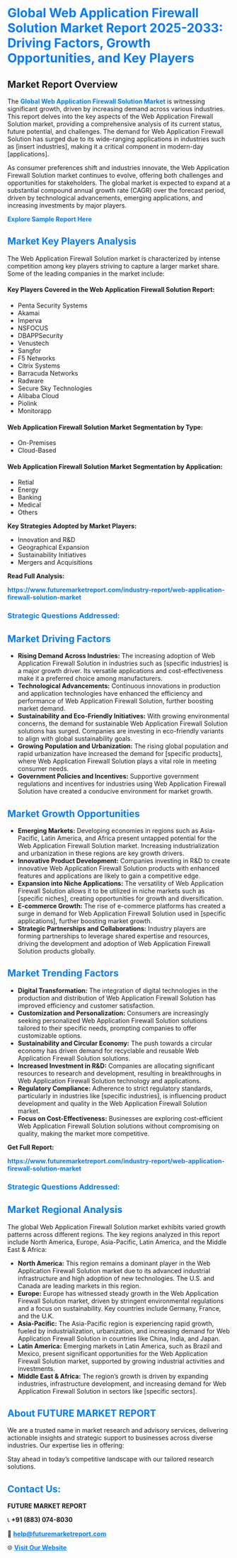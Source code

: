 <h1 style="color: #007BFF;">Global Web Application Firewall Solution Market Report 2025-2033: Driving Factors, Growth Opportunities, and Key Players</h1>

<section id="overview">
<h2>Market Report Overview</h2>
<p>The <a href="https://www.futuremarketreport.com/industry-report/web-application-firewall-solution-market" style="color: #007BFF; text-decoration: none;"><strong>Global Web Application Firewall Solution Market</strong></a> is witnessing significant growth, driven by increasing demand across various industries. This report delves into the key aspects of the Web Application Firewall Solution market, providing a comprehensive analysis of its current status, future potential, and challenges. The demand for Web Application Firewall Solution has surged due to its wide-ranging applications in industries such as [insert industries], making it a critical component in modern-day [applications].</p>
<p>As consumer preferences shift and industries innovate, the Web Application Firewall Solution market continues to evolve, offering both challenges and opportunities for stakeholders. The global market is expected to expand at a substantial compound annual growth rate (CAGR) over the forecast period, driven by technological advancements, emerging applications, and increasing investments by major players.</p>
</section>

<section id="overview">
<p><a href="https://www.futuremarketreport.com/request-sample/reportId=53285" style="color: #007BFF; text-decoration: none;"><strong>Explore Sample Report Here</strong></a></p>
</section>

<section id="key-players">
<h2 style="color: #007BFF;">Market Key Players Analysis</h2>
<p>The Web Application Firewall Solution market is characterized by intense competition among key players striving to capture a larger market share. Some of the leading companies in the market include:</p>
<h4>Key Players Covered in the Web Application Firewall Solution Report:</h4>
<ul><li>Penta Security Systems</li><li>Akamai</li><li>Imperva</li><li>NSFOCUS</li><li>DBAPPSecurity</li><li>Venustech</li><li>Sangfor</li><li>F5 Networks</li><li>Citrix Systems</li><li>Barracuda Networks</li><li>Radware</li><li>Secure Sky Technologies</li><li>Alibaba Cloud</li><li>Piolink</li><li>Monitorapp</li></ul>
<h4>Web Application Firewall Solution Market Segmentation by Type:</h4>
<ul><li>On-Premises</li><li>Cloud-Based</li></ul>

<h4>Web Application Firewall Solution Market Segmentation by Application:</h4>
<ul><li>Retial</li><li>Energy</li><li>Banking</li><li>Medical</li><li>Others</li></ul>
<p><strong>Key Strategies Adopted by Market Players:</strong></p>
<ul>
<li>Innovation and R&D</li>
<li>Geographical Expansion</li>
<li>Sustainability Initiatives</li>
<li>Mergers and Acquisitions</li>
</ul>
</section>

<section>
<p><strong>Read Full Analysis: </strong></p><a href="https://www.futuremarketreport.com/industry-report/web-application-firewall-solution-market" style="color: #007BFF; text-decoration: none;"><strong>https://www.futuremarketreport.com/industry-report/web-application-firewall-solution-market</strong></a>
<h3 style="color: #007BFF;">Strategic Questions Addressed:</h3>
</section>

<section id="driving-factors">
<h2 style="color: #007BFF;">Market Driving Factors</h2>
<ul>
<li><strong>Rising Demand Across Industries:</strong> The increasing adoption of Web Application Firewall Solution in industries such as [specific industries] is a major growth driver. Its versatile applications and cost-effectiveness make it a preferred choice among manufacturers.</li>
<li><strong>Technological Advancements:</strong> Continuous innovations in production and application technologies have enhanced the efficiency and performance of Web Application Firewall Solution, further boosting market demand.</li>
<li><strong>Sustainability and Eco-Friendly Initiatives:</strong> With growing environmental concerns, the demand for sustainable Web Application Firewall Solution solutions has surged. Companies are investing in eco-friendly variants to align with global sustainability goals.</li>
<li><strong>Growing Population and Urbanization:</strong> The rising global population and rapid urbanization have increased the demand for [specific products], where Web Application Firewall Solution plays a vital role in meeting consumer needs.</li>
<li><strong>Government Policies and Incentives:</strong> Supportive government regulations and incentives for industries using Web Application Firewall Solution have created a conducive environment for market growth.</li>
</ul>
</section>

<section id="growth-opportunities">
<h2 style="color: #007BFF;">Market Growth Opportunities</h2>
<ul>
<li><strong>Emerging Markets:</strong> Developing economies in regions such as Asia-Pacific, Latin America, and Africa present untapped potential for the Web Application Firewall Solution market. Increasing industrialization and urbanization in these regions are key growth drivers.</li>
<li><strong>Innovative Product Development:</strong> Companies investing in R&D to create innovative Web Application Firewall Solution products with enhanced features and applications are likely to gain a competitive edge.</li>
<li><strong>Expansion into Niche Applications:</strong> The versatility of Web Application Firewall Solution allows it to be utilized in niche markets such as [specific niches], creating opportunities for growth and diversification.</li>
<li><strong>E-commerce Growth:</strong> The rise of e-commerce platforms has created a surge in demand for Web Application Firewall Solution used in [specific applications], further boosting market growth.</li>
<li><strong>Strategic Partnerships and Collaborations:</strong> Industry players are forming partnerships to leverage shared expertise and resources, driving the development and adoption of Web Application Firewall Solution products globally.</li>
</ul>
</section>

<section id="trending-factors">
<h2 style="color: #007BFF;">Market Trending Factors</h2>
<ul>
<li><strong>Digital Transformation:</strong> The integration of digital technologies in the production and distribution of Web Application Firewall Solution has improved efficiency and customer satisfaction.</li>
<li><strong>Customization and Personalization:</strong> Consumers are increasingly seeking personalized Web Application Firewall Solution solutions tailored to their specific needs, prompting companies to offer customizable options.</li>
<li><strong>Sustainability and Circular Economy:</strong> The push towards a circular economy has driven demand for recyclable and reusable Web Application Firewall Solution solutions.</li>
<li><strong>Increased Investment in R&D:</strong> Companies are allocating significant resources to research and development, resulting in breakthroughs in Web Application Firewall Solution technology and applications.</li>
<li><strong>Regulatory Compliance:</strong> Adherence to strict regulatory standards, particularly in industries like [specific industries], is influencing product development and quality in the Web Application Firewall Solution market.</li>
<li><strong>Focus on Cost-Effectiveness:</strong> Businesses are exploring cost-efficient Web Application Firewall Solution solutions without compromising on quality, making the market more competitive.</li>
</ul>
</section>

<section>
<p><strong>Get Full Report: </strong></p><a href="https://www.futuremarketreport.com/industry-report/web-application-firewall-solution-market" style="color: #007BFF; text-decoration: none;"><strong>https://www.futuremarketreport.com/industry-report/web-application-firewall-solution-market</strong></a>
<h3 style="color: #007BFF;">Strategic Questions Addressed:</h3>
</section>


<section id="regional-analysis">
<h2 style="color: #007BFF;">Market Regional Analysis</h2>
<p>The global Web Application Firewall Solution market exhibits varied growth patterns across different regions. The key regions analyzed in this report include North America, Europe, Asia-Pacific, Latin America, and the Middle East & Africa:</p>
<ul>
<li><strong>North America:</strong> This region remains a dominant player in the Web Application Firewall Solution market due to its advanced industrial infrastructure and high adoption of new technologies. The U.S. and Canada are leading markets in this region.</li>
<li><strong>Europe:</strong> Europe has witnessed steady growth in the Web Application Firewall Solution market, driven by stringent environmental regulations and a focus on sustainability. Key countries include Germany, France, and the U.K.</li>
<li><strong>Asia-Pacific:</strong> The Asia-Pacific region is experiencing rapid growth, fueled by industrialization, urbanization, and increasing demand for Web Application Firewall Solution in countries like China, India, and Japan.</li>
<li><strong>Latin America:</strong> Emerging markets in Latin America, such as Brazil and Mexico, present significant opportunities for the Web Application Firewall Solution market, supported by growing industrial activities and investments.</li>
<li><strong>Middle East & Africa:</strong> The region’s growth is driven by expanding industries, infrastructure development, and increasing demand for Web Application Firewall Solution in sectors like [specific sectors].</li>
</ul>
</section>

<footer>
<h2 style="color: #007BFF;">About FUTURE MARKET REPORT</h2>
<p>We are a trusted name in market research and advisory services, delivering actionable insights and strategic support to businesses across diverse industries. Our expertise lies in offering:</p>

<p>Stay ahead in today’s competitive landscape with our tailored research solutions.</p>

<h2 style="color: #007BFF;">Contact Us:</h2>
<p><strong>FUTURE MARKET REPORT</strong></p>
<p>📞 <strong>+91 (883) 074-8030</strong></p>
<p>📧 <strong><a href="mailto:help@futuremarketreport.com" style="color: #007BFF;">help@futuremarketreport.com</a></strong></p>
<p>🌐 <strong><a href="https://www.futuremarketreport.com/" style="color: #007BFF;">Visit Our Website</a></strong></p>
</footer>